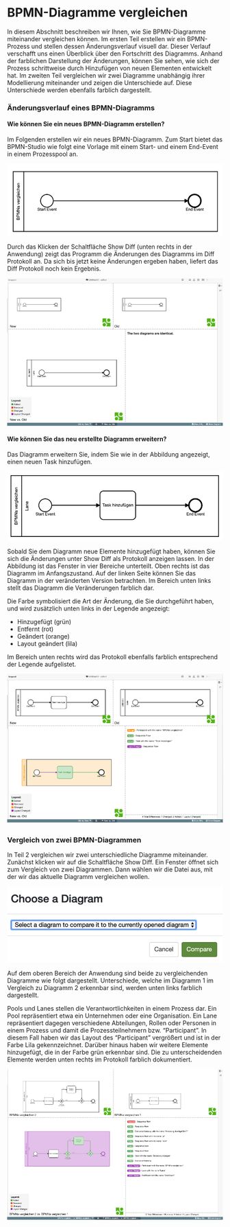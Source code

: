 # BPMN-Diagramme vergleichen

In diesem Abschnitt beschreiben wir Ihnen, wie Sie BPMN-Diagramme miteinander vergleichen können.
Im ersten Teil erstellen wir ein BPMN-Prozess und stellen dessen Änderungsverlauf visuell dar. Dieser Verlauf verschafft uns einen Überblick über den Fortschritt des Diagramms. Anhand der farblichen Darstellung der Änderungen, können Sie sehen, wie sich der Prozess schrittweise durch Hinzufügen von neuen Elementen entwickelt hat. 
Im zweiten Teil vergleichen wir zwei Diagramme unabhängig ihrer Modellierung miteinander und zeigen die Unterschiede auf. Diese Unterschiede werden ebenfalls farblich dargestellt.

### Änderungsverlauf eines BPMN-Diagramms
#### Wie können Sie ein neues BPMN-Diagramm erstellen?
Im Folgenden erstellen wir ein neues BPMN-Diagramm. Zum Start bietet das BPMN-Studio wie folgt eine Vorlage mit einem Start- und einem End-Event in einem Prozesspool an.

![BPMN Studio: Diagramm erstellen](images/bpmn-compare-create-diagram.png)

Durch das Klicken der Schaltfläche Show Diff  (unten rechts in der Anwendung) zeigt das Programm die Änderungen des Diagramms im Diff Protokoll an. Da sich bis jetzt keine Änderungen ergeben haben, liefert das Diff Protokoll noch kein Ergebnis.

![BPMN Studio: Änderungsverlauf](images/bpmn-compare-change-history.png)

#### Wie können Sie das neu erstellte Diagramm erweitern?
Das Diagramm erweitern Sie, indem Sie wie in der Abbildung angezeigt, einen neuen Task hinzufügen.

![BPMN Studio: Task hinzufügen](images/bpmn-compare-add-task.png)

Sobald Sie dem Diagramm neue Elemente hinzugefügt haben, können Sie sich die Änderungen unter Show Diff als Protokoll anzeigen lassen. In der Abbildung ist das Fenster in vier Bereiche unterteilt. Oben rechts ist  das Diagramm im Anfangszustand. Auf der linken Seite können Sie das Diagramm in der veränderten Version betrachten. Im Bereich unten links stellt das Diagramm die Veränderungen farblich dar. 

Die Farbe symbolisiert die Art der Änderung, die Sie durchgeführt haben, und wird zusätzlich unten links in der Legende angezeigt:

* Hinzugefügt (grün)
* Entfernt (rot)
* Geändert (orange)
* Layout geändert (lila)

Im Bereich unten rechts wird das Protokoll ebenfalls farblich entsprechend der Legende aufgelistet.

![BPMN Studio: Änderungsprotokoll](images/bpmn-compare-view-protocol.png)

### Vergleich von zwei BPMN-Diagrammen
In Teil 2 vergleichen wir zwei unterschiedliche Diagramme miteinander. Zunächst klicken wir auf die Schaltfläche Show Diff. Ein Fenster öffnet sich zum Vergleich von zwei Diagrammen. Dann wählen wir die Datei aus, mit der wir das aktuelle Diagramm vergleichen wollen.

![BPMN Studio: Diagramm auswählen](images/bpmn-compare-choose-a-diagram.png)

Auf dem oberen Bereich der Anwendung sind beide zu vergleichenden Diagramme wie folgt dargestellt. Unterschiede, welche im Diagramm 1 im Vergleich zu Diagramm 2 erkennbar sind, werden unten links farblich dargestellt. 

Pools und Lanes stellen die Verantwortlichkeiten in einem Prozess dar. Ein Pool repräsentiert etwa ein Unternehmen oder eine Organisation. Ein Lane repräsentiert dagegen verschiedene Abteilungen, Rollen oder Personen in einem Prozess und damit die Prozessteilnehmern bzw. “Participant”. In diesem Fall haben wir das Layout des “Participant” vergrößert und ist in der Farbe Lila gekennzeichnet. Darüber hinaus haben wir weitere Elemente hinzugefügt, die in der Farbe grün erkennbar sind. Die zu unterscheidenden Elemente werden unten rechts im Protokoll farblich dokumentiert.

![BPMN Studio: Farblicher Änderungsverlauf](images/bpmn-compare-protocol-color.png)